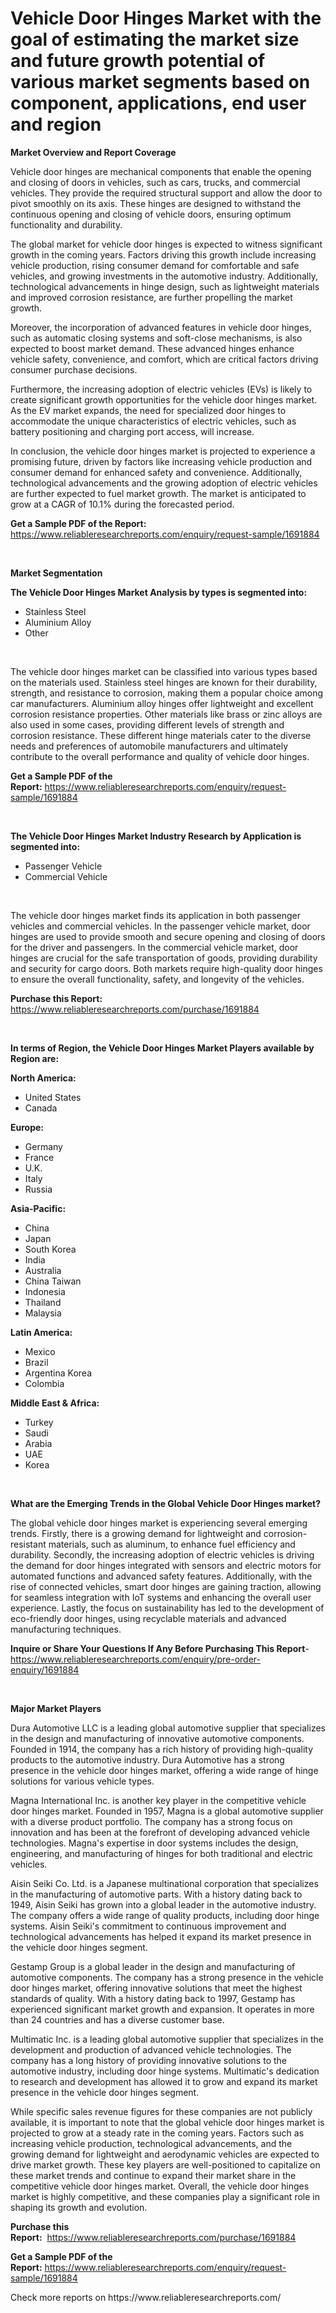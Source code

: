 <p><h1>Vehicle Door Hinges Market with the goal of estimating the market size and future growth potential of various market segments based on component, applications, end user and region</h1></p><p><strong>Market Overview and Report Coverage</strong></p>
<p><p>Vehicle door hinges are mechanical components that enable the opening and closing of doors in vehicles, such as cars, trucks, and commercial vehicles. They provide the required structural support and allow the door to pivot smoothly on its axis. These hinges are designed to withstand the continuous opening and closing of vehicle doors, ensuring optimum functionality and durability.</p><p>The global market for vehicle door hinges is expected to witness significant growth in the coming years. Factors driving this growth include increasing vehicle production, rising consumer demand for comfortable and safe vehicles, and growing investments in the automotive industry. Additionally, technological advancements in hinge design, such as lightweight materials and improved corrosion resistance, are further propelling the market growth.</p><p>Moreover, the incorporation of advanced features in vehicle door hinges, such as automatic closing systems and soft-close mechanisms, is also expected to boost market demand. These advanced hinges enhance vehicle safety, convenience, and comfort, which are critical factors driving consumer purchase decisions.</p><p>Furthermore, the increasing adoption of electric vehicles (EVs) is likely to create significant growth opportunities for the vehicle door hinges market. As the EV market expands, the need for specialized door hinges to accommodate the unique characteristics of electric vehicles, such as battery positioning and charging port access, will increase.</p><p>In conclusion, the vehicle door hinges market is projected to experience a promising future, driven by factors like increasing vehicle production and consumer demand for enhanced safety and convenience. Additionally, technological advancements and the growing adoption of electric vehicles are further expected to fuel market growth. The market is anticipated to grow at a CAGR of 10.1% during the forecasted period.</p></p>
<p><strong>Get a Sample PDF of the Report:</strong> <a href="https://www.reliableresearchreports.com/enquiry/request-sample/1691884">https://www.reliableresearchreports.com/enquiry/request-sample/1691884</a></p>
<p>&nbsp;</p>
<p><strong>Market Segmentation</strong></p>
<p><strong>The Vehicle Door Hinges Market Analysis by types is segmented into:</strong></p>
<p><ul><li>Stainless Steel</li><li>Aluminium Alloy</li><li>Other</li></ul></p>
<p>&nbsp;</p>
<p><p>The vehicle door hinges market can be classified into various types based on the materials used. Stainless steel hinges are known for their durability, strength, and resistance to corrosion, making them a popular choice among car manufacturers. Aluminium alloy hinges offer lightweight and excellent corrosion resistance properties. Other materials like brass or zinc alloys are also used in some cases, providing different levels of strength and corrosion resistance. These different hinge materials cater to the diverse needs and preferences of automobile manufacturers and ultimately contribute to the overall performance and quality of vehicle door hinges.</p></p>
<p><strong>Get a Sample PDF of the Report:</strong>&nbsp;<a href="https://www.reliableresearchreports.com/enquiry/request-sample/1691884">https://www.reliableresearchreports.com/enquiry/request-sample/1691884</a></p>
<p>&nbsp;</p>
<p><strong>The Vehicle Door Hinges Market Industry Research by Application is segmented into:</strong></p>
<p><ul><li>Passenger Vehicle</li><li>Commercial Vehicle</li></ul></p>
<p>&nbsp;</p>
<p><p>The vehicle door hinges market finds its application in both passenger vehicles and commercial vehicles. In the passenger vehicle market, door hinges are used to provide smooth and secure opening and closing of doors for the driver and passengers. In the commercial vehicle market, door hinges are crucial for the safe transportation of goods, providing durability and security for cargo doors. Both markets require high-quality door hinges to ensure the overall functionality, safety, and longevity of the vehicles.</p></p>
<p><strong>Purchase this Report:</strong>&nbsp; <a href="https://www.reliableresearchreports.com/purchase/1691884">https://www.reliableresearchreports.com/purchase/1691884</a></p>
<p>&nbsp;</p>
<p><strong>In terms of Region, the Vehicle Door Hinges Market Players available by Region are:</strong></p>
<p>
    <p> <strong> North America: </strong>
        <ul>
            <li>United States</li>
            <li>Canada</li>
        </ul>
        </p> 
    <p> <strong> Europe: </strong>
        <ul>
            <li>Germany</li>
            <li>France</li>
            <li>U.K.</li>
            <li>Italy</li>
            <li>Russia</li>
        </ul>
        </p> 
    <p> <strong> Asia-Pacific: </strong>
        <ul>
            <li>China</li>
            <li>Japan</li>
            <li>South Korea</li>
            <li>India</li>
            <li>Australia</li>
            <li>China Taiwan</li>
            <li>Indonesia</li>
            <li>Thailand</li>
            <li>Malaysia</li>
        </ul>
        </p> 
    <p> <strong> Latin America: </strong>
        <ul>
            <li>Mexico</li>
            <li>Brazil</li>
            <li>Argentina Korea</li>
            <li>Colombia</li>
        </ul>
        </p> 
    <p> <strong> Middle East & Africa: </strong>
        <ul>
            <li>Turkey</li>
            <li>Saudi</li>
            <li>Arabia</li>
            <li>UAE</li>
            <li>Korea</li>
        </ul>
    </p>
    </p>
<p>&nbsp;</p>
<p><strong>What are the Emerging Trends in the Global Vehicle Door Hinges market?</strong></p>
<p><p>The global vehicle door hinges market is experiencing several emerging trends. Firstly, there is a growing demand for lightweight and corrosion-resistant materials, such as aluminum, to enhance fuel efficiency and durability. Secondly, the increasing adoption of electric vehicles is driving the demand for door hinges integrated with sensors and electric motors for automated functions and advanced safety features. Additionally, with the rise of connected vehicles, smart door hinges are gaining traction, allowing for seamless integration with IoT systems and enhancing the overall user experience. Lastly, the focus on sustainability has led to the development of eco-friendly door hinges, using recyclable materials and advanced manufacturing techniques.</p></p>
<p><strong>Inquire or Share Your Questions If Any Before Purchasing This Report</strong>- <a href="https://www.reliableresearchreports.com/enquiry/pre-order-enquiry/1691884">https://www.reliableresearchreports.com/enquiry/pre-order-enquiry/1691884</a></p>
<p>&nbsp;</p>
<p><strong>Major Market Players</strong></p>
<p><p>Dura Automotive LLC is a leading global automotive supplier that specializes in the design and manufacturing of innovative automotive components. Founded in 1914, the company has a rich history of providing high-quality products to the automotive industry. Dura Automotive has a strong presence in the vehicle door hinges market, offering a wide range of hinge solutions for various vehicle types.</p><p>Magna International Inc. is another key player in the competitive vehicle door hinges market. Founded in 1957, Magna is a global automotive supplier with a diverse product portfolio. The company has a strong focus on innovation and has been at the forefront of developing advanced vehicle technologies. Magna's expertise in door systems includes the design, engineering, and manufacturing of hinges for both traditional and electric vehicles.</p><p>Aisin Seiki Co. Ltd. is a Japanese multinational corporation that specializes in the manufacturing of automotive parts. With a history dating back to 1949, Aisin Seiki has grown into a global leader in the automotive industry. The company offers a wide range of quality products, including door hinge systems. Aisin Seiki's commitment to continuous improvement and technological advancements has helped it expand its market presence in the vehicle door hinges segment.</p><p>Gestamp Group is a global leader in the design and manufacturing of automotive components. The company has a strong presence in the vehicle door hinges market, offering innovative solutions that meet the highest standards of quality. With a history dating back to 1997, Gestamp has experienced significant market growth and expansion. It operates in more than 24 countries and has a diverse customer base.</p><p>Multimatic Inc. is a leading global automotive supplier that specializes in the development and production of advanced vehicle technologies. The company has a long history of providing innovative solutions to the automotive industry, including door hinge systems. Multimatic's dedication to research and development has allowed it to grow and expand its market presence in the vehicle door hinges segment.</p><p>While specific sales revenue figures for these companies are not publicly available, it is important to note that the global vehicle door hinges market is projected to grow at a steady rate in the coming years. Factors such as increasing vehicle production, technological advancements, and the growing demand for lightweight and aerodynamic vehicles are expected to drive market growth. These key players are well-positioned to capitalize on these market trends and continue to expand their market share in the competitive vehicle door hinges market.  Overall, the vehicle door hinges market is highly competitive, and these companies play a significant role in shaping its growth and evolution.</p></p>
<p><strong>Purchase this Report:</strong>&nbsp;&nbsp;<a href="https://www.reliableresearchreports.com/purchase/1691884">https://www.reliableresearchreports.com/purchase/1691884</a></p>
<p></p>
<p><strong>Get a Sample PDF of the Report:</strong>&nbsp;<a href="https://www.reliableresearchreports.com/enquiry/request-sample/1691884">https://www.reliableresearchreports.com/enquiry/request-sample/1691884</a></p>
<p>Check more reports on https://www.reliableresearchreports.com/</p>